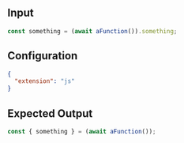 
## Input
```javascript input
const something = (await aFunction()).something;
```

## Configuration
```json configuration
{
  "extension": "js"
}
```

## Expected Output
```javascript expected output
const { something } = (await aFunction());
```
